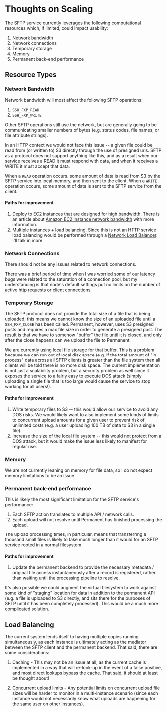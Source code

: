 # Thoughts on Scaling

The SFTP service currently leverages the following computational resources which, if limited, could impact usability:

1. Network bandwidth
2. Network connections
3. Temporary storage
4. Memory
5. Permanent back-end performance

## Resource Types
### Network Bandwidth

Network bandwidth will most affect the following SFTP operations:

1. `SSH_FXP_READ`
2. `SSH_FXP_WRITE`

Other SFTP operations still use the network, but are generally going to be communicating smaller numbers of bytes (e.g. status codes, file names, or file attribute strings).

In an HTTP context we would not face this issue -- a given file could be read from (or written to) S3 directly through the use of presigned urls.
SFTP as a protocol does not support anything like this, and as a result when our service receives a READ it must respond with data, and when it receives a WRITE it must accept that data.

When a `READ` operation occurs, some amount of data is read from S3 by the SFTP service into local memory, and then sent to the client.
When a `WRITE` operation occurs, some amount of data is sent to the SFTP service from the client.

#### Paths for improvement

1. Deploy to EC2 instances that are designed for high bandwidth.  There is an article about [Amazon EC2 instance network bandwidth](https://docs.aws.amazon.com/AWSEC2/latest/UserGuide/ec2-instance-network-bandwidth.html) with more information.
2. Multiple instances + load balancing.  Since this is not an HTTP service load balancing would be performed through a [Network Load Balancer](https://docs.aws.amazon.com/elasticloadbalancing/latest/network/introduction.html).  I'll talk in more

### Network Connections

There should not be any issues related to network connections.

There was a brief period of time when I was worried some of our latency bugs were related to the saturation of a connection pool, but my understanding is that node's default settings put no limits on the number of active http requests or client connections.

### Temporary Storage

The SFTP protocol does not provide the total size of a file that is being uploaded; this means we cannot know the size of an uploaded file until a `SSH_FXP_CLOSE` has been called.  Permanent, however, uses S3 presigned posts and requires a max file size in order to generate a presigned post.  The result is that we have to somehow "buffer" the file until it is closed, and only after the close happens can we upload the file to Permanent.

We are currently using local file storage for that buffer. This is a problem because we can run out of local disk space (e.g. if the total amount of "in process" data across all SFTP clients is greater than the file system then all clients will be told there is no more disk space. The current implementation is not just a scalability problem, but a security problem as well since it exposes the service to a fairly easy to execute DOS attack (simply uploading a single file that is too large would cause the service to stop working for all users!).

#### Paths for improvement

1. Write temporary files to S3 -- this would allow our service to avoid any DOS risks.  We would likely want to also implement some kinds of limits to concurrent upload amounts for a given user to prevent risk of unlimited costs (e.g. a user uploading 100 TB of data to S3 in a single file).
2. Increase the size of the local file system -- this would not protect from a DOS attack, but it would make the issue less likely to manifest for regular use.

### Memory

We are not currently leaning on memory for file data, so I do not expect memory limitations to be an issue.

### Permanent back-end performance

This is likely the most significant limitation for the SFTP service's performance:

1. Each SFTP action translates to multiple API / network calls.
2. Each upload will not resolve until Permanent has finished processing the upload.

The upload processing times, in particular, means that transferring a thousand small files is likely to take much longer than it would for an SFTP service rooted in a normal filesystem.

#### Paths for improvement

1. Update the permanent backend to provide the necessary metadata / original file access instantaneously after a record is registered, rather than waiting until the processing pipeline to resolve.

It's also possible we could augment the virtual filesystem to work against some kind of "staging" location for data in addition to the permanent API (e.g. a file is uploaded to S3 directly, and sits there for the purposes of SFTP until it has been completely processed).  This would be a much more complicated solution.

## Load Balancing

The current system lends itself to having multiple copies running simultaneously, as each instance is ultimately acting as the mediator between the SFTP client and the permanent backend.  That said, there are some considerations:

1. Caching - This may not be an issue at all, as the current cache is implemented in a way that will re-look-up in the event of a false positive, and most direct lookups bypass the cache.  That said, it should at least be thought about!

2. Concurrent upload limits - Any potential limits on concurrent upload file sizes will be harder to monitor in a multi-instance scenario (since each instance would not necessarily know what uploads are happening for the same user on other instances).
